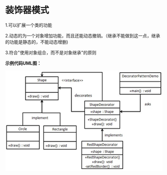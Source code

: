 装饰器模式
===

1.可以扩展一个类的功能

2.动态的为一个对象增加功能，而且还能动态撤销。（继承不能做到这一点，继承的功能是静态的，不能动态增删)

3.符合"使用对象组合，而不是对象继承"的原则

**示例代码UML图：**

![alt tag](./decorator_pattern_uml_diagram.jpg)